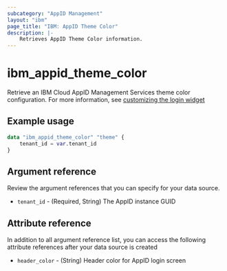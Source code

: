 ```yaml
---
subcategory: "AppID Management"
layout: "ibm"
page_title: "IBM: AppID Theme Color"
description: |-
    Retrieves AppID Theme Color information.
---
```


# ibm_appid_theme_color
Retrieve an IBM Cloud AppID Management Services theme color configuration. For more information, see [customizing the login widget](https://cloud.ibm.com/docs/appid?topic=appid-login-widget&interface=api#widget-customize)

## Example usage

```terraform
data "ibm_appid_theme_color" "theme" {
    tenant_id = var.tenant_id
}
```

## Argument reference
Review the argument references that you can specify for your data source.

- `tenant_id` - (Required, String) The AppID instance GUID

## Attribute reference
In addition to all argument reference list, you can access the following attribute references after your data source is created

- `header_color` - (String) Header color for AppID login screen
